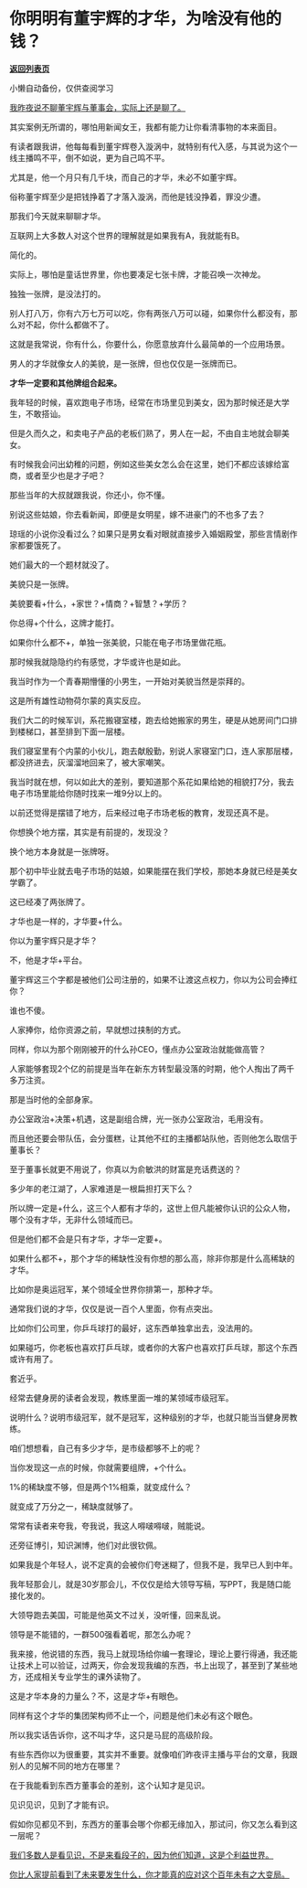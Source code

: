 # 你明明有董宇辉的才华，为啥没有他的钱？

[**返回列表页**](/gzh/记忆承载3)

小懒自动备份，仅供查阅学习

[我昨夜说不聊董宇辉与董事会，实际上还是聊了。](http://mp.weixin.qq.com/s?__biz=MzU0MjYwNDU2Mw==&mid=2247513039&idx=1&sn=eb2703a4ea01472e379c5f5f892912ba&chksm=fb1adfb3cc6d56a501a5bb9c861847f689713da06ccfc59cef3d02e089633af0e8875ba3929f&scene=21#wechat_redirect)

其实案例无所谓的，哪怕用新闻女王，我都有能力让你看清事物的本来面目。

有读者跟我讲，他每每看到董宇辉卷入漩涡中，就特别有代入感，与其说为这个一线主播鸣不平，倒不如说，更为自己鸣不平。

尤其是，他一个月只有几千块，而自己的才华，未必不如董宇辉。

俗称董宇辉至少是把钱挣着了才落入漩涡，而他是钱没挣着，罪没少遭。

那我们今天就来聊聊才华。

互联网上大多数人对这个世界的理解就是如果我有A，我就能有B。

简化的。

实际上，哪怕是童话世界里，你也要凑足七张卡牌，才能召唤一次神龙。  

独独一张牌，是没法打的。  

别人打八万，你有六万七万可以吃，你有两张八万可以碰，如果你什么都没有，那么对不起，你什么都做不了。

这就是我常说，你有什么，你要什么，你愿意放弃什么最简单的一个应用场景。

男人的才华就像女人的美貌，是一张牌，但也仅仅是一张牌而已。

 **才华一定要和其他牌组合起来。**  

我年轻的时候，喜欢跑电子市场，经常在市场里见到美女，因为那时候还是大学生，不敢搭讪。  

但是久而久之，和卖电子产品的老板们熟了，男人在一起，不由自主地就会聊美女。

有时候我会问出幼稚的问题，例如这些美女怎么会在这里，她们不都应该嫁给富商，或者至少也是才子吧？

那些当年的大叔就跟我说，你还小，你不懂。

别说这些姑娘，你去看新闻，即便是女明星，嫁不进豪门的不也多了去？  

琼瑶的小说你没看过么？如果只是男女看对眼就直接步入婚姻殿堂，那些言情剧作家都要饿死了。  

她们最大的一个题材就没了。  

美貌只是一张牌。  

美貌要看+什么，+家世？+情商？+智慧？+学历？

你总得+个什么，这牌才能打。

如果你什么都不+，单独一张美貌，只能在电子市场里做花瓶。

那时候我就隐隐约约有感觉，才华或许也是如此。  

我当时作为一个青春期懵懂的小男生，一开始对美貌当然是崇拜的。  

这是所有雄性动物荷尔蒙的真实反应。  

我们大二的时候军训，系花搬寝室楼，跑去给她搬家的男生，硬是从她房间门口排到楼梯口，甚至排到下面一层楼。  

我们寝室里有个内蒙的小伙儿，跑去献殷勤，别说人家寝室门口，连人家那层楼，都没挤进去，灰溜溜地回来了，被大家嘲笑。

我当时就在想，何以如此大的差别，要知道那个系花如果给她的相貌打7分，我去电子市场里能给你随时找来一堆9分以上的。  

以前还觉得是摆错了地方，后来经过电子市场老板的教育，发现还真不是。  

你想换个地方摆，其实是有前提的，发现没？  

换个地方本身就是一张牌呀。

那个初中毕业就去电子市场的姑娘，如果能摆在我们学校，那她本身就已经是美女学霸了。  

这已经凑了两张牌了。

才华也是一样的，才华要+什么。  

你以为董宇辉只是才华？

不，他是才华+平台。

董宇辉这三个字都是被他们公司注册的，如果不让渡这点权力，你以为公司会捧红你？

谁也不傻。  

人家捧你，给你资源之前，早就想过挟制的方式。  

同样，你以为那个刚刚被开的什么孙CEO，懂点办公室政治就能做高管？

人家能够套现2个亿的前提是当年在新东方转型最没落的时期，他个人掏出了两千多万注资。  

那是当时他的全部身家。

办公室政治+决策+机遇，这是副组合牌，光一张办公室政治，毛用没有。  

而且他还要会带队伍，会分蛋糕，让其他不红的主播都站队他，否则他怎么取信于董事长？

至于董事长就更不用说了，你真以为俞敏洪的财富是充话费送的？  

多少年的老江湖了，人家难道是一根扁担打天下么？  

所以牌一定是+什么，这三个人都有才华的，这世上但凡能被你认识的公众人物，哪个没有才华，无非什么领域而已。  

但是他们都不会是只有才华，才华一定要+。

如果什么都不+，那个才华的稀缺性没有你想的那么高，除非你那是什么高稀缺的才华。  

比如你是奥运冠军，某个领域全世界你排第一，那种才华。  

通常我们说的才华，仅仅是说一百个人里面，你有点突出。

比如你们公司里，你乒乓球打的最好，这东西单独拿出去，没法用的。

如果碰巧，你老板也喜欢打乒乓球，或者你的大客户也喜欢打乒乓球，那这个东西或许有用了。

套近乎。

经常去健身房的读者会发现，教练里面一堆的某领域市级冠军。

说明什么？说明市级冠军，就不是冠军，这种级别的才华，也就只能当当健身房教练。

咱们想想看，自己有多少才华，是市级都够不上的呢？  

当你发现这一点的时候，你就需要组牌，+个什么。  

1%的稀缺度不够，但是两个1%相乘，就变成什么？

就变成了万分之一，稀缺度就够了。

常常有读者来夸我，夸我说，我这人嘚啵嘚啵，贼能说。

还旁征博引，知识渊博，他们对此很钦佩。  

如果我是个年轻人，说不定真的会被你们夸迷糊了，但我不是，我早已人到中年。  

我年轻那会儿，就是30岁那会儿，不仅仅是给大领导写稿，写PPT，我是随口能接化发的。  

大领导跑去美国，可能是他英文不过关，没听懂，回来乱说。

领导是不能错的，一群500强看着呢，那怎么办呢？

我来接，他说错的东西，我马上就现场给你编一套理论，理论上要行得通，我还能让技术上可以验证，过两天，你会发现我编的东西，书上出现了，甚至到了某些地方，还成相关专业学生的课外读物了。

这是才华本身的力量么？不，这是才华+有眼色。

同样有这个才华的集团架构师不止一个，问题是他们未必有这个眼色。  

所以我实话告诉你，这不叫才华，这只是马屁的高级阶段。

有些东西你以为很重要，其实并不重要。就像咱们昨夜评主播与平台的文章，我跟别人的见解不同的地方在哪里？

在于我能看到东西方董事会的差别，这个认知才是见识。

见识见识，见到了才能有识。

假如你见都见不到，东西方的董事会哪个你都无缘加入，那试问，你又怎么看到这一层呢？

[我们多数人是看见识，不是来看段子的，因为他们知道，这是个利益世界。](http://mp.weixin.qq.com/s?__biz=MzU3NDc5Nzc0NQ==&mid=2247526471&idx=1&sn=b43371f6b2346d73c6fc549b437d8499&chksm=fd2eca99ca59438f276a24650db3c82b6630587bbd417377a0f9c725324b51d8da16d4047add&scene=21#wechat_redirect)

[你比人家提前看到了未来要发生什么，你才能真的应对这个百年未有之大变局。](http://mp.weixin.qq.com/s?__biz=MzU3NDc5Nzc0NQ==&mid=2247526471&idx=1&sn=b43371f6b2346d73c6fc549b437d8499&chksm=fd2eca99ca59438f276a24650db3c82b6630587bbd417377a0f9c725324b51d8da16d4047add&scene=21#wechat_redirect)

